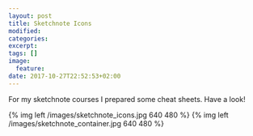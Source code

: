 ```yaml
---
layout: post
title: Sketchnote Icons
modified:
categories: 
excerpt:
tags: []
image:
  feature:
date: 2017-10-27T22:52:53+02:00
---
```

For my sketchnote courses I prepared some cheat sheets. Have a look!

{% img left /images/sketchnote_icons.jpg 640 480  %}
{% img left /images/sketchnote_container.jpg 640 480  %}
